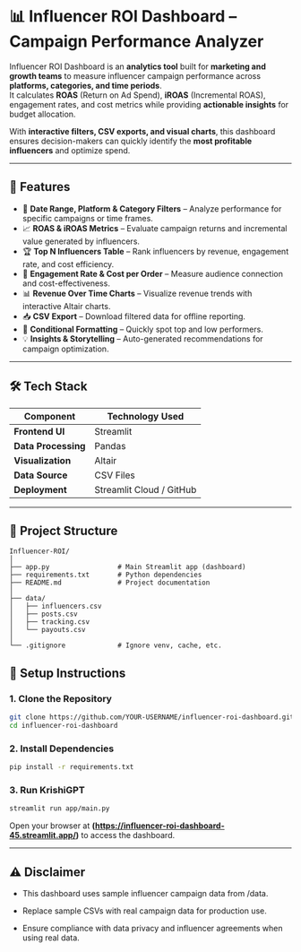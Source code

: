# 📊 Influencer ROI Dashboard – Campaign Performance Analyzer  

Influencer ROI Dashboard is an **analytics tool** built for **marketing and growth teams** to measure influencer campaign performance across **platforms, categories, and time periods**.  
It calculates **ROAS** (Return on Ad Spend), **iROAS** (Incremental ROAS), engagement rates, and cost metrics while providing **actionable insights** for budget allocation.  

With **interactive filters, CSV exports, and visual charts**, this dashboard ensures decision-makers can quickly identify the **most profitable influencers** and optimize spend.  

---

## 🚀 Features  
- 📅 **Date Range, Platform & Category Filters** – Analyze performance for specific campaigns or time frames.  
- 📈 **ROAS & iROAS Metrics** – Evaluate campaign returns and incremental value generated by influencers.  
- 🏆 **Top N Influencers Table** – Rank influencers by revenue, engagement rate, and cost efficiency.  
- 🎯 **Engagement Rate & Cost per Order** – Measure audience connection and cost-effectiveness.  
- 📊 **Revenue Over Time Charts** – Visualize revenue trends with interactive Altair charts.  
- 📥 **CSV Export** – Download filtered data for offline reporting.  
- 🎨 **Conditional Formatting** – Quickly spot top and low performers.  
- 💡 **Insights & Storytelling** – Auto-generated recommendations for campaign optimization.  

---

## 🛠️ Tech Stack  

| **Component**        | **Technology Used**         |
|----------------------|-----------------------------|
| **Frontend UI**      | Streamlit                   |
| **Data Processing**  | Pandas                      |
| **Visualization**    | Altair                      |
| **Data Source**      | CSV Files                   |
| **Deployment**       | Streamlit Cloud / GitHub    |

---

## 📁 Project Structure  

```plaintext
Influencer-ROI/
│
├── app.py                 # Main Streamlit app (dashboard)
├── requirements.txt       # Python dependencies
├── README.md              # Project documentation
│
├── data/
│   ├── influencers.csv
│   ├── posts.csv
│   ├── tracking.csv
│   └── payouts.csv
│
└── .gitignore             # Ignore venv, cache, etc.
```
## 🧪 Setup Instructions  

### **1. Clone the Repository**  
```bash
git clone https://github.com/YOUR-USERNAME/influencer-roi-dashboard.git
cd influencer-roi-dashboard
```

### **2. Install Dependencies**  
```bash
pip install -r requirements.txt
```
### **3. Run KrishiGPT**  
```bash
streamlit run app/main.py
```
Open your browser at  **(https://influencer-roi-dashboard-45.streamlit.app/)** to access the dashboard.

---

## ⚠️ Disclaimer  
- This dashboard uses sample influencer campaign data from /data.

- Replace sample CSVs with real campaign data for production use.

- Ensure compliance with data privacy and influencer agreements when using real data. 
  


